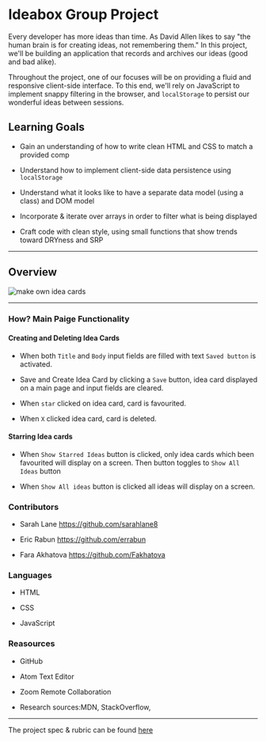 # Ideabox Group Project

Every developer has more ideas than time. As David Allen likes to say "the human brain is for creating ideas, not remembering them." In this project, we'll be building an application that records and archives our ideas (good and bad alike).

Throughout the project, one of our focuses will be on providing a fluid and responsive client-side interface. To this end, we'll rely on JavaScript to implement snappy filtering in the browser, and `localStorage` to persist our wonderful ideas between sessions.

## Learning Goals

* Gain an understanding of how to write clean HTML and CSS to match a provided comp

* Understand how to implement client-side data persistence using `localStorage`

* Understand what it looks like to have a separate data model (using a class) and DOM model

* Incorporate & iterate over arrays in order to filter what is being displayed

* Craft code with clean style, using small functions that show trends toward DRYness and SRP

-------------------------------------------------------------------------------

## Overview

![make own idea cards](https://frontend.turing.io/projects/module-1/assets/ideabox-group/desktop.jpg)

-------------------------------------------------------------------------------

### How? Main Paige Functionality


#### Creating  and Deleting Idea Cards

* When both `Title` and `Body` input fields are filled with text `Saved button` is activated.

* Save and Create Idea Card by clicking a `Save` button, idea card displayed on a main page and input fields are cleared.

* When `star` clicked on idea card, card is favourited.

* When `X` clicked idea card, card is deleted.

#### Starring Idea cards

* When `Show Starred Ideas` button is clicked, only idea cards which been favourited will display on a screen. Then button toggles to `Show All Ideas` button

* When `Show All ideas` button is clicked  all ideas will display on a screen. 








### Contributors

* Sarah Lane https://github.com/sarahlane8

* Eric Rabun https://github.com/errabun

* Fara Akhatova https://github.com/Fakhatova

### Languages

* HTML

* CSS

* JavaScript

### Reasources

* GitHub

* Atom Text Editor

* Zoom Remote Collaboration

* Research sources:MDN, StackOverflow,

-----------------------------------------------------------------------------































The project spec & rubric can be found [here](https://frontend.turing.io/projects/module-1/ideabox-group.html)
